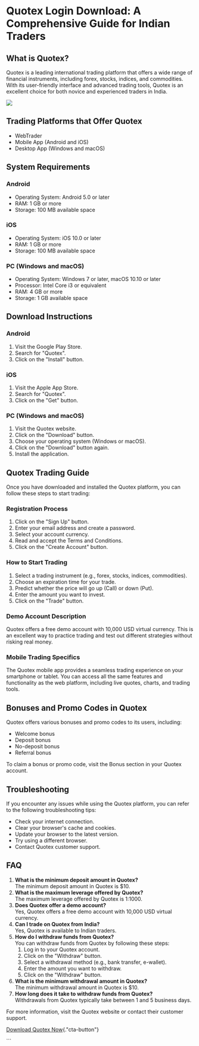 # Quotex Login Download: A Comprehensive Guide for Indian Traders

## What is Quotex?

Quotex is a leading international trading platform that offers a wide
range of financial instruments, including forex, stocks, indices, and
commodities. With its user-friendly interface and advanced trading
tools, Quotex is an excellent choice for both novice and experienced
traders in India.

[![](https://static.quotex.io/files/1_en/300_250.jpg)](https://traff.sbs/brokerqxsignupf)

## Trading Platforms that Offer Quotex

-   WebTrader
-   Mobile App (Android and iOS)
-   Desktop App (Windows and macOS)

## System Requirements

### Android

-   Operating System: Android 5.0 or later
-   RAM: 1 GB or more
-   Storage: 100 MB available space

### iOS

-   Operating System: iOS 10.0 or later
-   RAM: 1 GB or more
-   Storage: 100 MB available space

### PC (Windows and macOS)

-   Operating System: Windows 7 or later, macOS 10.10 or later
-   Processor: Intel Core i3 or equivalent
-   RAM: 4 GB or more
-   Storage: 1 GB available space

## Download Instructions

### Android

1.  Visit the Google Play Store.
2.  Search for "Quotex".
3.  Click on the "Install" button.

### iOS

1.  Visit the Apple App Store.
2.  Search for "Quotex".
3.  Click on the "Get" button.

### PC (Windows and macOS)

1.  Visit the Quotex website.
2.  Click on the "Download" button.
3.  Choose your operating system (Windows or macOS).
4.  Click on the "Download" button again.
5.  Install the application.

## Quotex Trading Guide

Once you have downloaded and installed the Quotex platform, you can
follow these steps to start trading:

### Registration Process

1.  Click on the "Sign Up" button.
2.  Enter your email address and create a password.
3.  Select your account currency.
4.  Read and accept the Terms and Conditions.
5.  Click on the "Create Account" button.

### How to Start Trading

1.  Select a trading instrument (e.g., forex, stocks, indices,
    commodities).
2.  Choose an expiration time for your trade.
3.  Predict whether the price will go up (Call) or down (Put).
4.  Enter the amount you want to invest.
5.  Click on the "Trade" button.

### Demo Account Description

Quotex offers a free demo account with 10,000 USD virtual currency. This
is an excellent way to practice trading and test out different
strategies without risking real money.

### Mobile Trading Specifics

The Quotex mobile app provides a seamless trading experience on your
smartphone or tablet. You can access all the same features and
functionality as the web platform, including live quotes, charts, and
trading tools.

## Bonuses and Promo Codes in Quotex

Quotex offers various bonuses and promo codes to its users, including:

-   Welcome bonus
-   Deposit bonus
-   No-deposit bonus
-   Referral bonus

To claim a bonus or promo code, visit the Bonus section in your Quotex
account.

## Troubleshooting

If you encounter any issues while using the Quotex platform, you can
refer to the following troubleshooting tips:

-   Check your internet connection.
-   Clear your browser\'s cache and cookies.
-   Update your browser to the latest version.
-   Try using a different browser.
-   Contact Quotex customer support.

## FAQ

1.  **What is the minimum deposit amount in Quotex?**\
    The minimum deposit amount in Quotex is \$10.
2.  **What is the maximum leverage offered by Quotex?**\
    The maximum leverage offered by Quotex is 1:1000.
3.  **Does Quotex offer a demo account?**\
    Yes, Quotex offers a free demo account with 10,000 USD virtual
    currency.
4.  **Can I trade on Quotex from India?**\
    Yes, Quotex is available to Indian traders.
5.  **How do I withdraw funds from Quotex?**\
    You can withdraw funds from Quotex by following these steps:
    1.  Log in to your Quotex account.
    2.  Click on the "Withdraw" button.
    3.  Select a withdrawal method (e.g., bank transfer, e-wallet).
    4.  Enter the amount you want to withdraw.
    5.  Click on the "Withdraw" button.
6.  **What is the minimum withdrawal amount in Quotex?**\
    The minimum withdrawal amount in Quotex is \$10.
7.  **How long does it take to withdraw funds from Quotex?**\
    Withdrawals from Quotex typically take between 1 and 5 business
    days.

For more information, visit the Quotex website or contact their customer
support.

[Download Quotex
Now](\%22https://traff.sbs/quotexonelink\%22){."cta-button"}

\`\`\`

